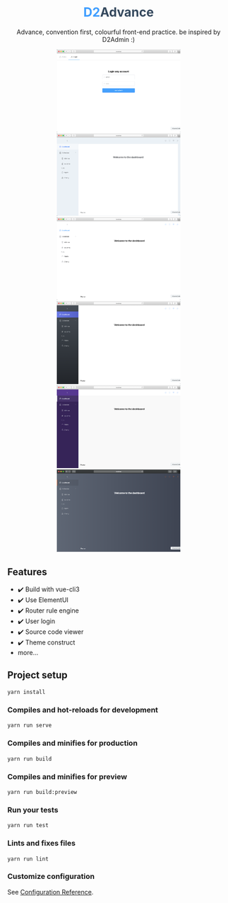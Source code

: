 <center>
  <h1><span style="color: #409eff">D2</span><span style="color: #35495e">Advance</span></h1>
  <p>Advance, convention first, colourful front-end practice. be inspired by D2Admin :)</p>
  <p>
    <img src="screenshot/home-login.png" width="280" />
    <img src="screenshot/admin-dashboard-d2-classics.png" width="280" />
    <img src="screenshot/admin-dashboard-native.png" width="280" />
    <img src="screenshot/admin-dashboard-thanos.png" width="280" />
    <img src="screenshot/admin-dashboard-violet.png" width="280" />
    <img src="screenshot/admin-dashboard-monroe.png" width="280" />
  </p>
</center>

## Features

- ✔️ Build with vue-cli3
- ✔️ Use ElementUI
- ✔️ Router rule engine
- ✔️ User login
- ✔️ Source code viewer
- ✔️ Theme construct
- more...

## Project setup
```
yarn install
```

### Compiles and hot-reloads for development
```
yarn run serve
```

### Compiles and minifies for production
```
yarn run build
```

### Compiles and minifies for preview
```
yarn run build:preview
```

### Run your tests
```
yarn run test
```

### Lints and fixes files
```
yarn run lint
```

### Customize configuration
See [Configuration Reference](https://cli.vuejs.org/config/).
